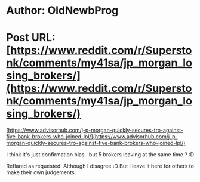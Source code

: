 # Author: OldNewbProg
# Post URL: [https://www.reddit.com/r/Superstonk/comments/my41sa/jp_morgan_losing_brokers/](https://www.reddit.com/r/Superstonk/comments/my41sa/jp_morgan_losing_brokers/)


[https://www.advisorhub.com/j-p-morgan-quickly-secures-tro-against-five-bank-brokers-who-joined-lpl/](https://www.advisorhub.com/j-p-morgan-quickly-secures-tro-against-five-bank-brokers-who-joined-lpl/)

I think it's just confirmation bias.. but 5 brokers leaving at the same time ? :D

Reflared as requested.  Although I disagree :D  But I leave it here for others to make their own judgements.